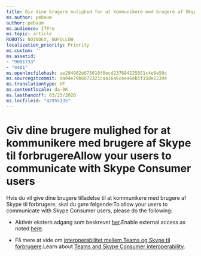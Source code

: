 ```yaml
---
title: Giv dine brugere mulighed for at kommunikere med brugere af Skype til forbrugere
ms.author: pebaum
author: pebaum
ms.audience: ITPro
ms.topic: article
ROBOTS: NOINDEX, NOFOLLOW
localization_priority: Priority
ms.custom: ''
ms.assetid:
- "9001733"
- "4401"
ms.openlocfilehash: ae294962e075610f0ecd237684225851c4e6e50c
ms.sourcegitcommit: da04e79b6072321caa16a6ceea6eb5f15de22394
ms.translationtype: HT
ms.contentlocale: da-DK
ms.lasthandoff: 03/25/2020
ms.locfileid: "42955135"
---
```

# <a name="allow-your-users-to-communicate-with-skype-consumer-users"></a><span data-ttu-id="9699e-102">Giv dine brugere mulighed for at kommunikere med brugere af Skype til forbrugere</span><span class="sxs-lookup"><span data-stu-id="9699e-102">Allow your users to communicate with Skype Consumer users</span></span>

<span data-ttu-id="9699e-103">Hvis du vil give dine brugere tilladelse til at kommunikere med brugere af Skype til forbrugere, skal du gøre følgende:</span><span class="sxs-lookup"><span data-stu-id="9699e-103">To allow your users to communicate with Skype Consumer users, please do the following:</span></span>

- <span data-ttu-id="9699e-104">Aktivér ekstern adgang som beskrevet [her](https://docs.microsoft.com/microsoftteams/manage-external-access#allow-or-block-domains).</span><span class="sxs-lookup"><span data-stu-id="9699e-104">Enable external access as noted [here](https://docs.microsoft.com/microsoftteams/manage-external-access#allow-or-block-domains).</span></span>

- <span data-ttu-id="9699e-105">Få mere at vide om [interoperabilitet mellem Teams og Skype til forbrugere](https://docs.microsoft.com/microsoftteams/teams-skype-interop).</span><span class="sxs-lookup"><span data-stu-id="9699e-105">Learn about [Teams and Skype Consumer interoperability](https://docs.microsoft.com/microsoftteams/teams-skype-interop).</span></span>
